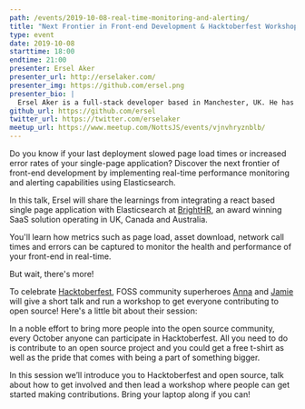 ```yaml
---
path: /events/2019-10-08-real-time-monitoring-and-alerting/
title: "Next Frontier in Front-end Development & Hacktoberfest Workshop"
type: event
date: 2019-10-08
starttime: 18:00
endtime: 21:00
presenter: Ersel Aker
presenter_url: http://erselaker.com/
presenter_img: https://github.com/ersel.png
presenter_bio: |
  Ersel Aker is a full-stack developer based in Manchester, UK. He has been working with FinTech and SaaS startups using Python, Nodejs and React. He is the author of [Spotify terminal client library](https://github.com/ersel/spotify-cli-mac) and contributor to various open source projects. He organizes [Microservices Manchester meetup](http://microservicesmanchester.com/) quarterly and teaches JavaScript at a local part-time coding bootcamp.
github_url: https://github.com/ersel
twitter_url: https://twitter.com/erselaker
meetup_url: https://www.meetup.com/NottsJS/events/vjnvhryznblb/
---
```


Do you know if your last deployment slowed page load times or increased error rates of your single-page application? Discover the next frontier of front-end development by implementing real-time performance monitoring and alerting capabilities using Elasticsearch.

In this talk, Ersel will share the learnings from integrating a react based single page application with Elasticsearch at [BrightHR](https://www.brighthr.com/), an award winning SaaS solution operating in UK, Canada and Australia.

You'll learn how metrics such as page load, asset download, network call times and errors can be captured to monitor the health and performance of your front-end in real-time.

But wait, there's more!

To celebrate [Hacktoberfest](https://hacktoberfest.digitalocean.com/), FOSS community superheroes [Anna](https://twitter.com/anna_hax) and [Jamie](https://twitter.com/jamietanna) will give a short talk and run a workshop to get everyone contributing to open source! Here's a little bit about their session:

In a noble effort to bring more people into the open source community, every October anyone can participate in Hacktoberfest. All you need to do is contribute to an open source project and you could get a free t-shirt as well as the pride that comes with being a part of something bigger.

In this session we’ll introduce you to Hacktoberfest and open source, talk about how to get involved and then lead a workshop where people can get started making contributions. Bring your laptop along if you can!
